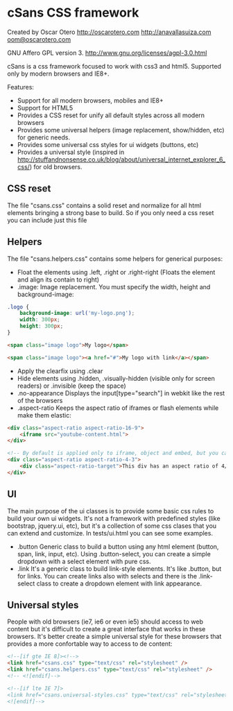 cSans CSS framework
===================

Created by Oscar Otero <http://oscarotero.com> <http://anavallasuiza.com> <oom@oscarotero.com>

GNU Affero GPL version 3. http://www.gnu.org/licenses/agpl-3.0.html

cSans is a css framework focused to work with css3 and html5. Supported only by modern browsers and IE8+.

Features:

* Support for all modern browsers, mobiles and IE8+
* Support for HTML5
* Provides a CSS reset for unify all default styles across all modern browsers
* Provides some universal helpers (image replacement, show/hidden, etc) for generic needs.
* Provides some universal css styles for ui widgets (buttons, etc)
* Provides a universal style (inspired in http://stuffandnonsense.co.uk/blog/about/universal_internet_explorer_6_css/) for old browsers.


CSS reset
---------

The file "csans.css" contains a solid reset and normalize for all html elements bringing a strong base to build. So if you only need a css reset you can include just this file

Helpers
-------

The file "csans.helpers.css" contains some helpers for generical purposes:

* Float the elements using .left, .right or .right-right (Floats the element and align its contain to right)
* .image: Image replacement. You must specify the width, height and background-image:

```CSS
.logo {
	background-image: url('my-logo.png');
	width: 300px;
	height: 300px;
}
```

```HTML
<span class="image logo">My logo</span>

<span class="image logo"><a href="#">My logo with link</a></span>
```

* Apply the clearfix using .clear
* Hide elements using .hidden, .visually-hidden (visible only for screen readers) or .invisible (keep the space)
* .no-appearance Displays the input[type="search"] in webkit like the rest of the browsers
* .aspect-ratio Keeps the aspect ratio of iframes or flash elements while make them elastic:

```HTML
<div class="aspect-ratio aspect-ratio-16-9">
	<iframe src="youtube-content.html">
</div>

<!-- By default is applied only to iframe, object and embed, but you can apply to other elements (divs, imgs, videos, etc) using the class .aspect-ratio-target -->
<div class="aspect-ratio aspect-ratio-4-3">
	<div class="aspect-ratio-target">This div has an aspect ratio of 4/3</div>
</div>
```

UI
--

The main purpose of the ui classes is to provide some basic css rules to build your own ui widgets. It's not a framework with predefined styles (like bootstrap, jquery.ui, etc), but it's a collection of some css clases that you can extend and customize. In tests/ui.html you can see some examples.

* .button Generic class to build a button using any html element (button, span, link, input, etc). Using .button-select, you can create a simple dropdown with a select element with pure css.
* .link It's a generic class to build link-style elements. It's like .button, but for links. You can create links also with selects and there is the .link-select class to create a dropdown element with link appearance.

Universal styles
----------------

People with old browsers (ie7, ie6 or even ie5) should access to web content but it's difficult to create a great interface that works in these browsers. It's better create a simple universal style for these browsers that provides a more confortable way to access to de content:

```html
<!--[if gte IE 8]><!-->
<link href="csans.css" type="text/css" rel="stylesheet" />
<link href="csans.helpers.css" type="text/css" rel="stylesheet" />
<!-- <![endif]-->

<!--[if lte IE 7]>
<link href="csans.universal-styles.css" type="text/css" rel="stylesheet" />
<![endif]-->
```
